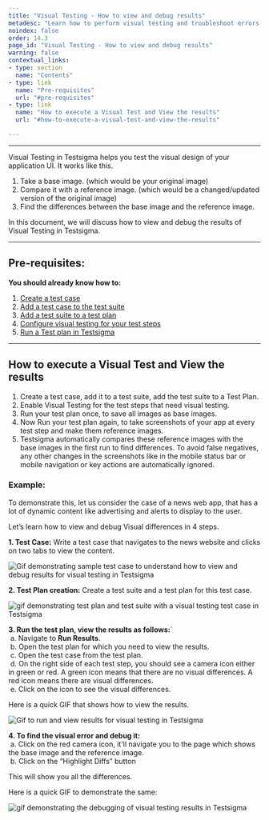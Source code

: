 ```yaml
---
title: "Visual Testing - How to view and debug results"
metadesc: "Learn how to perform visual testing and troubleshoot errors in your results effectively | Your guide for visual testing in Testsigma."
noindex: false
order: 14.3
page_id: "Visual Testing - How to view and debug results"
warning: false
contextual_links:
- type: section
  name: "Contents"
- type: link
  name: "Pre-requisites"
  url: "#pre-requisites"
- type: link
  name: "How to execute a Visual Test and View the results"
  url: "#how-to-execute-a-visual-test-and-view-the-results" 

---
```


---

Visual Testing in Testsigma helps you test the visual design of your application UI. It works like this.

 1. Take a base image. (which would be your original image)
 2. Compare it with a reference image. (which would be a changed/updated version of the original image)
 3. Find the differences between the base image and the reference image. 

In this document, we will discuss how to view and debug the results of Visual Testing in Testsigma.

---
## **Pre-requisites:**

**You should already know how to:**
 1. [Create a test case](https://testsigma.com/docs/test-cases/manage/add-edit-delete/)
 2. [Add a test case to the test suite](https://testsigma.com/docs/test-management/test-suites/overview/)
 3. [Add a test suite to a test plan](https://testsigma.com/docs/test-management/test-plans/manage-test-suites/)
 4. [Configure visual testing for your test steps](https://testsigma.com/docs/visual-testing/configure-test-steps/)
 5. [Run a Test plan in Testsigma](https://testsigma.com/docs/runs/test-plan-executions/)

---
## **How to execute a Visual Test and View the results** 

 1. Create a test case, add it to a test suite, add the test suite to a Test Plan.
 2. Enable Visual Testing for the test steps that need visual testing.
 3. Run your test plan once, to save all images as base images.
 4. Now Run your test plan again, to take screenshots of your app at every test step and make them reference images.
 5. Testsigma automatically compares these reference images with the base images in the first run to find differences. To avoid false negatives, any other changes in the screenshots like in the mobile status bar or mobile navigation or key actions are automatically ignored.

### **Example:**

To demonstrate this, let us consider the case of a news web app, that has a lot of dynamic content like advertising and alerts to display to the user. 

Let’s learn how to view and debug Visual differences in 4 steps.

 **1. Test Case:** Write a test case that navigates to the news website and clicks on two tabs to view the content.

 ![Gif demonstrating sample test case to understand how to view and debug results for visual testing in Testsigma](https://s3.amazonaws.com/static-docs.testsigma.com/new_images/projects/applications/vtestcase.gif)

 **2. Test Plan creation:** Create a test suite and a test plan for this test case.

![gif demonstrating test plan and test suite with a visual testing test case in Testsigma](https://s3.amazonaws.com/static-docs.testsigma.com/new_images/projects/applications/teststepsforvt.gif)

**3. Run the test plan, view the results as follows:**`<br>
     &nbsp;a.  Navigate to **Run Results**.<br>
     &nbsp;b.  Open the test plan for which you need to  view the results.<br>
     &nbsp;c.  Open the test case from the test plan.<br>
     &nbsp;d.  On the right side of each test step, you should see a camera icon either in green or red. A green icon means that there are no visual differences. A red icon means there are visual differences.<br>
     &nbsp;e.  Click on the icon to see the visual differences.<br>

Here is a quick GIF that shows how to view the results.

![Gif to run and view results for visual testing in Testsigma](https://s3.amazonaws.com/static-docs.testsigma.com/new_images/projects/applications/vtss.gif)

**4. To find the visual error and debug it:**<br>
       &nbsp;a. Click on the red camera icon, it'll navigate you to the page which shows the base image and the reference image.<br>
       &nbsp;b. Click on the “Highlight Diffs” button<br>

This will show you all the differences. 

Here is a quick GIF to demonstrate the same:

![gif demonstrating the debugging of visual testing results in Testsigma](https://s3.amazonaws.com/static-docs.testsigma.com/new_images/projects/applications/VTgif.gif)




